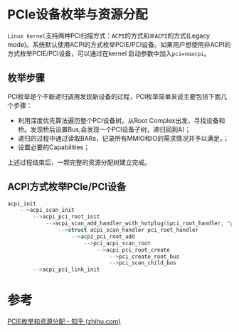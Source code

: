 # PCIe设备枚举与资源分配

`Linux kernel`支持两种PCI扫描方式：`ACPI`的方式和`非ACPI`的方式(Legacy mode)。系统默认使用ACPI的方式枚举PCIE/PCI设备。如果用户想使用非ACPI的方式枚举PCIE/PCI设备，可以通过在kernel 启动参数中加入`pci=noacpi`。

## 枚举步骤

PCI枚举是个不断递归调用发现新设备的过程，PCI枚举简单来说主要包括下面几个步骤：

* 利用深度优先算法遍历整个PCI设备树。从Root Complex出发，寻找设备和桥。发现桥后设置Bus,会发现一个PCI设备子树，递归回到A)；
* 递归的过程中通过读取BARs，记录所有MMIO和IO的需求情况并予以满足。；
* 设置必要的Capabilities；

上述过程结束后，一颗完整的资源分配树建立完成。

## ACPI方式枚举PCIe/PCI设备



```c
acpi_init
	-->acpi_scan_init
	    -->acpi_pci_root_init
    		-->acpi_scan_add_handler_with_hotplug(&pci_root_handler, "pci_root");
				-->struct acpi_scan_handler pci_root_handler
                    -->acpi_pci_root_add
                    	-->pci_acpi_scan_root
                    		-->acpi_pci_root_create
                    			-->pci_create_root_bus
                    			-->pci_scan_child_bus
    	-->acpi_pci_link_init
```







# 参考

[PCIE枚举和资源分配 - 知乎 (zhihu.com)](https://zhuanlan.zhihu.com/p/621287008)
